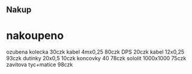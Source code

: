 ## Nakup

# nakoupeno
ozubena kolecka       30czk
kabel 4mx0,25         80czk
DPS                   20czk
kabel 12x0,25         93czk
dutinky 20x0,5        10czk
koncovky  40          78czk
sololit 1000x1000     75czk
zavitova tyc+matice   98czk
